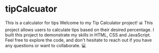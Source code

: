 # tipCalcuator
This is a calculator for tips
Welcome to my Tip Calculator project! 📊 This project allows users to calculate tips based on their desired percentage.
I built this project to demonstrate my skills in HTML, CSS and JavaScript.
Feel free to explore the code, and don't hesitate to reach out if you have any questions or want to collaborate. 💻
